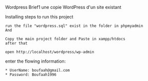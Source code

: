 Wordpress Brief1
une copie WordPress d'un site existant

Installing
steps to run this project
````
run the file "wordpress.sql" exist in the folder in phpmyadmin 
And
````
````
Copy the main project folder and Paste in xampp/htdocs
after that
````
````
open http://localhost/wordpress/wp-admin
````
enter the flowing information:
````
* UserName: boufaah@gmail.com
* Password: Boufaah1996
````
